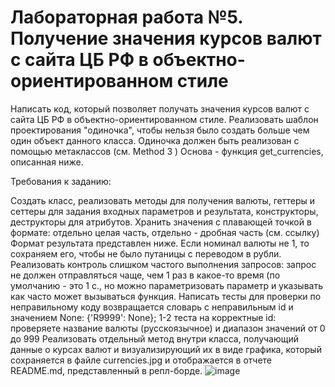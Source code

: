 # Лабораторная работа №5. Получение значения курсов валют с сайта ЦБ РФ в объектно-ориентированном стиле
Написать код, который позволяет получать значения курсов валют с сайта ЦБ РФ в объектно-ориентированном стиле. Реализовать шаблон проектирования "одиночка", чтобы нельзя было создать больше чем один объект данного класса. Одиночка должен быть реализован с помощью метаклассов (см. Method 3 ) Основа - функция get_currencies, описанная ниже.

Требования к заданию:

Создать класс, реализовать методы для получения валюты, геттеры и сеттеры для задания входных параметров и результата, конструкторы, деструкторы для атрибутов. Хранить значения с плавающей точкой в формате: отдельно целая часть, отдельно - дробная часть (см. ссылку) Формат результата представлен ниже. Если номинал валюты не 1, то сохраняем его, чтобы не было путаницы с переводом в рубли. Реализовать контроль слишком частого выполнения запросов: запрос не должен отправляться чаще, чем 1 раз в какое-то время (по умолчанию - это 1 с., но можно параметризовать параметр и указывать как часто может вызываться функция. Написать тесты для проверки по неправильному коду возвращается словарь с неправильным id и значением None: {'R9999': None}; 1-2 теста на корректные id: проверяете название валюты (русскоязычное) и диапазон значений от 0 до 999 Реализовать отдельный метод внутри класса, получающий данные о курсах валют и визуализирующий их в виде графика, который сохраняется в файле currencies.jpg и отображается в отчете README.md, представленный в репл-борде.
![image](https://github.com/user-attachments/assets/a061e329-142f-42aa-9db9-3e668c8b6b35)
